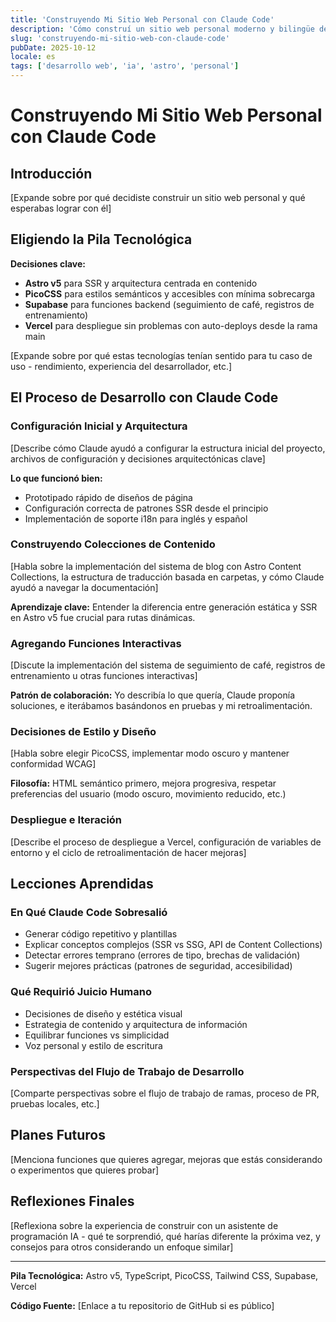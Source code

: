 ```yaml
---
title: 'Construyendo Mi Sitio Web Personal con Claude Code'
description: 'Cómo construí un sitio web personal moderno y bilingüe desde cero con la ayuda de un asistente de programación IA'
slug: 'construyendo-mi-sitio-web-con-claude-code'
pubDate: 2025-10-12
locale: es
tags: ['desarrollo web', 'ia', 'astro', 'personal']
---
```


# Construyendo Mi Sitio Web Personal con Claude Code

## Introducción

[Expande sobre por qué decidiste construir un sitio web personal y qué esperabas lograr con él]

## Eligiendo la Pila Tecnológica

**Decisiones clave:**

- **Astro v5** para SSR y arquitectura centrada en contenido
- **PicoCSS** para estilos semánticos y accesibles con mínima sobrecarga
- **Supabase** para funciones backend (seguimiento de café, registros de entrenamiento)
- **Vercel** para despliegue sin problemas con auto-deploys desde la rama main

[Expande sobre por qué estas tecnologías tenían sentido para tu caso de uso - rendimiento, experiencia del desarrollador, etc.]

## El Proceso de Desarrollo con Claude Code

### Configuración Inicial y Arquitectura

[Describe cómo Claude ayudó a configurar la estructura inicial del proyecto, archivos de configuración y decisiones arquitectónicas clave]

**Lo que funcionó bien:**

- Prototipado rápido de diseños de página
- Configuración correcta de patrones SSR desde el principio
- Implementación de soporte i18n para inglés y español

### Construyendo Colecciones de Contenido

[Habla sobre la implementación del sistema de blog con Astro Content Collections, la estructura de traducción basada en carpetas, y cómo Claude ayudó a navegar la documentación]

**Aprendizaje clave:** Entender la diferencia entre generación estática y SSR en Astro v5 fue crucial para rutas dinámicas.

### Agregando Funciones Interactivas

[Discute la implementación del sistema de seguimiento de café, registros de entrenamiento u otras funciones interactivas]

**Patrón de colaboración:** Yo describía lo que quería, Claude proponía soluciones, e iterábamos basándonos en pruebas y mi retroalimentación.

### Decisiones de Estilo y Diseño

[Habla sobre elegir PicoCSS, implementar modo oscuro y mantener conformidad WCAG]

**Filosofía:** HTML semántico primero, mejora progresiva, respetar preferencias del usuario (modo oscuro, movimiento reducido, etc.)

### Despliegue e Iteración

[Describe el proceso de despliegue a Vercel, configuración de variables de entorno y el ciclo de retroalimentación de hacer mejoras]

## Lecciones Aprendidas

### En Qué Claude Code Sobresalió

- Generar código repetitivo y plantillas
- Explicar conceptos complejos (SSR vs SSG, API de Content Collections)
- Detectar errores temprano (errores de tipo, brechas de validación)
- Sugerir mejores prácticas (patrones de seguridad, accesibilidad)

### Qué Requirió Juicio Humano

- Decisiones de diseño y estética visual
- Estrategia de contenido y arquitectura de información
- Equilibrar funciones vs simplicidad
- Voz personal y estilo de escritura

### Perspectivas del Flujo de Trabajo de Desarrollo

[Comparte perspectivas sobre el flujo de trabajo de ramas, proceso de PR, pruebas locales, etc.]

## Planes Futuros

[Menciona funciones que quieres agregar, mejoras que estás considerando o experimentos que quieres probar]

## Reflexiones Finales

[Reflexiona sobre la experiencia de construir con un asistente de programación IA - qué te sorprendió, qué harías diferente la próxima vez, y consejos para otros considerando un enfoque similar]

---

**Pila Tecnológica:** Astro v5, TypeScript, PicoCSS, Tailwind CSS, Supabase, Vercel

**Código Fuente:** [Enlace a tu repositorio de GitHub si es público]
